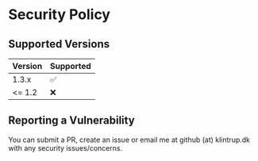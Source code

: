 # Security Policy

## Supported Versions

| Version | Supported |
| ------- | --------- |
| 1.3.x   | ✅        |
| <= 1.2  | ❌        |

## Reporting a Vulnerability

You can submit a PR, create an issue or email me at github (at) klintrup.dk
with any security issues/concerns. 
